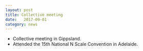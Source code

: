 ```yaml
---
layout: post
title: Collective meeting
date:   2017-09-01
category: news
---
```


* Collective meeting in Gippsland.
* Attended the 15th National N Scale Convention in Adelaide.